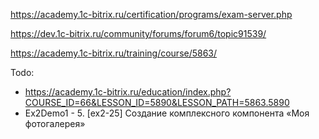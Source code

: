 https://academy.1c-bitrix.ru/certification/programs/exam-server.php

https://dev.1c-bitrix.ru/community/forums/forum6/topic91539/

https://academy.1c-bitrix.ru/training/course/5863/

Todo:
- https://academy.1c-bitrix.ru/education/index.php?COURSE_ID=66&LESSON_ID=5890&LESSON_PATH=5863.5890
- Ex2Demo1 - 5. [ex2-25] Создание комплексного компонента «Моя фотогалерея»